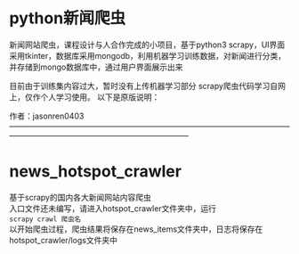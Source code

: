 # python新闻爬虫
新闻网站爬虫，课程设计与人合作完成的小项目，基于python3 scrapy，UI界面采用tkinter，数据库采用mongodb，利用机器学习训练数据，对新闻进行分类，并存储到mongo数据库中，通过用户界面展示出来

目前由于训练集内容过大，暂时没有上传机器学习部分
scrapy爬虫代码学习自网上，仅作个人学习使用。
以下是原版说明：

作者：jasonren0403
———————————————————————————————————————————————————————————
# news_hotspot_crawler
基于scrapy的国内各大新闻网站内容爬虫  
入口文件还未编写，请进入hotspot_crawler文件夹中，运行  
```scrapy crawl 爬虫名```  
以开始爬虫过程，爬虫结果将保存在news_items文件夹中，日志将保存在hotspot_crawler/logs文件夹中

